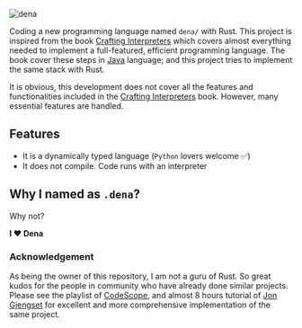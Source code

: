 ![dena](https://github.com/ylcnky/Dena/blob/master/logo.png "`.dena`")

Coding a new programming language named `dena/` with Rust. This project is inspired from the book [Crafting Interpreters](https://craftinginterpreters.com/) which covers almost everything needed to implement a full-featured, efficient programming language. The book cover these steps in [Java](https://www.java.com/en/) language; and this project tries to implement the same stack with Rust.

It is obvious, this development does not cover all the features and functionalities included in the [Crafting Interpreters](https://craftinginterpreters.com/) book. However, many essential features are handled.

## Features
* It is a dynamically typed language (`Python` lovers welcome ✅)
* It does not compile. Code runs with an interpreter

## Why I named as `.dena`? 
Why not? 

**I ❤️ Dena**

### Acknowledgement
As being the owner of this repository, I am not a guru of Rust. So great kudos for the people in community who have already done similar projects. Please see the playlist of [CodeScope](https://www.youtube.com/playlist?list=PLj_VrUwyDuXS4K3n7X4U4qmkjpuA8rJ76), and almost 8 hours tutorial of [Jon Gjengset](https://www.youtube.com/watch?v=mNOLaw-_Buc&pp=ygUnY3JlYXRlIGEgcHJvZ3JhbW1pbmcgbGFuZ3VhZ2Ugd2l0aCBydXN0) for excellent and more comprehensive implementation of the same project.